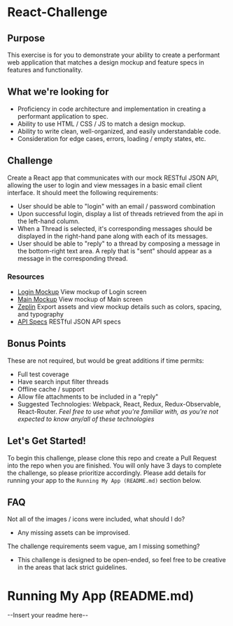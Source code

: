 # React-Challenge

## Purpose

This exercise is for you to demonstrate your ability to create a performant web application that matches a design mockup and feature specs in features and functionality.

## What we're looking for

* Proficiency in code architecture and implementation in creating a performant application to spec.
* Ability to use HTML / CSS / JS to match a design mockup.
* Ability to write clean, well-organized, and easily understandable code.
* Consideration for edge cases, errors, loading / empty states, etc.

## Challenge

Create a React app that communicates with our mock RESTful JSON API, allowing the user to login and view messages in a basic email client interface. It should meet the following requirements:

* User should be able to "login" with an email / password combination
* Upon successful login, display a list of threads retrieved from the api in the left-hand column.
* When a Thread is selected, it's corresponding messages should be displayed in the right-hand pane along with each of its messages.
* User should be able to "reply" to a thread by composing a message in the bottom-right text area. A reply that is "sent" should appear as a message in the corresponding thread.

### Resources
- [Login Mockup](/Login.png) View mockup of Login screen
- [Main Mockup](/Main.png) View mockup of Main screen
- [Zeplin](https://zpl.io/Z1VIEEs) Export assets and view mockup details such as colors, spacing, and typography
- [API Specs](/api.md) RESTful JSON API specs

## Bonus Points

These are not required, but would be great additions if time permits:

* Full test coverage
* Have search input filter threads
* Offline cache / support
* Allow file attachments to be included in a "reply"
* Suggested Technologies: Webpack, React, Redux, Redux-Observable, React-Router. *Feel free to use what you're familiar with, as you're not expected to know any/all of these technologies*

## Let's Get Started!

To begin this challenge, please clone this repo and create a Pull Request into the repo when you are finished. You will only have 3 days to complete the challenge, so please prioritize accordingly. Please add details for running your app to the `Running My App (README.md)` section below.

## FAQ

Not all of the images / icons were included, what should I do?
* Any missing assets can be improvised.

The challenge requirements seem vague, am I missing something?
* This challenge is designed to be open-ended, so feel free to be creative in the areas that lack strict guidelines.

# Running My App (README.md)

--Insert your readme here--

